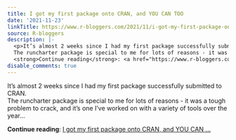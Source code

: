 ```yaml
---
title: I got my first package onto CRAN, and YOU CAN TOO
date: '2021-11-23'
linkTitle: https://www.r-bloggers.com/2021/11/i-got-my-first-package-onto-cran-and-you-can-too/
source: R-bloggers
description: |-
  <p>It’s almost 2 weeks since I had my first package successfully submitted to CRAN.<br />
  The runcharter package is special to me for lots of reasons - it was a tough problem to crack, and it’s one I’ve worked on with a variety of tools over the year...</p>
  <strong>Continue reading</strong>: <a href="https://www.r-bloggers.com/2021/11/i-got-my-first-package-onto-cran-and-you-can-too/">I got my first package onto CRAN, and YOU CAN ...
disable_comments: true
---
```

<p>It’s almost 2 weeks since I had my first package successfully submitted to CRAN.<br />
The runcharter package is special to me for lots of reasons - it was a tough problem to crack, and it’s one I’ve worked on with a variety of tools over the year...</p>
<strong>Continue reading</strong>: <a href="https://www.r-bloggers.com/2021/11/i-got-my-first-package-onto-cran-and-you-can-too/">I got my first package onto CRAN, and YOU CAN ...